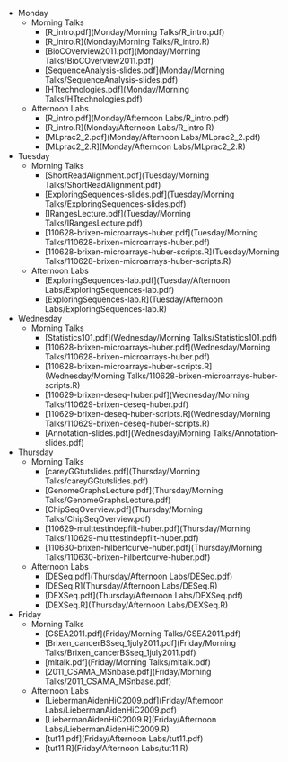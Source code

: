 * Monday
   * Morning Talks
        * [R_intro.pdf](Monday/Morning Talks/R_intro.pdf)
        * [R_intro.R](Monday/Morning Talks/R_intro.R)
        * [BioCOverview2011.pdf](Monday/Morning Talks/BioCOverview2011.pdf)
        * [SequenceAnalysis-slides.pdf](Monday/Morning Talks/SequenceAnalysis-slides.pdf)
        * [HTtechnologies.pdf](Monday/Morning Talks/HTtechnologies.pdf)
   * Afternoon Labs
        * [R_intro.pdf](Monday/Afternoon Labs/R_intro.pdf)
        * [R_intro.R](Monday/Afternoon Labs/R_intro.R)
        * [MLprac2_2.pdf](Monday/Afternoon Labs/MLprac2_2.pdf)
        * [MLprac2_2.R](Monday/Afternoon Labs/MLprac2_2.R)
* Tuesday
    * Morning Talks
        * [ShortReadAlignment.pdf](Tuesday/Morning Talks/ShortReadAlignment.pdf)
        * [ExploringSequences-slides.pdf](Tuesday/Morning Talks/ExploringSequences-slides.pdf)
        * [IRangesLecture.pdf](Tuesday/Morning Talks/IRangesLecture.pdf)
        * [110628-brixen-microarrays-huber.pdf](Tuesday/Morning Talks/110628-brixen-microarrays-huber.pdf)
        * [110628-brixen-microarrays-huber-scripts.R](Tuesday/Morning Talks/110628-brixen-microarrays-huber-scripts.R)
    * Afternoon Labs
        * [ExploringSequences-lab.pdf](Tuesday/Afternoon Labs/ExploringSequences-lab.pdf)
        * [ExploringSequences-lab.R](Tuesday/Afternoon Labs/ExploringSequences-lab.R)
* Wednesday
    * Morning Talks
        * [Statistics101.pdf](Wednesday/Morning Talks/Statistics101.pdf)
        * [110628-brixen-microarrays-huber.pdf](Wednesday/Morning Talks/110628-brixen-microarrays-huber.pdf)
        * [110628-brixen-microarrays-huber-scripts.R](Wednesday/Morning Talks/110628-brixen-microarrays-huber-scripts.R)
        * [110629-brixen-deseq-huber.pdf](Wednesday/Morning Talks/110629-brixen-deseq-huber.pdf)
        * [110629-brixen-deseq-huber-scripts.R](Wednesday/Morning Talks/110629-brixen-deseq-huber-scripts.R)
        * [Annotation-slides.pdf](Wednesday/Morning Talks/Annotation-slides.pdf)
* Thursday
    * Morning Talks
        * [careyGGtutslides.pdf](Thursday/Morning Talks/careyGGtutslides.pdf)
        * [GenomeGraphsLecture.pdf](Thursday/Morning Talks/GenomeGraphsLecture.pdf)
        * [ChipSeqOverview.pdf](Thursday/Morning Talks/ChipSeqOverview.pdf)
        * [110629-multtestindepfilt-huber.pdf](Thursday/Morning Talks/110629-multtestindepfilt-huber.pdf)
        * [110630-brixen-hilbertcurve-huber.pdf](Thursday/Morning Talks/110630-brixen-hilbertcurve-huber.pdf)
    * Afternoon Labs
        * [DESeq.pdf](Thursday/Afternoon Labs/DESeq.pdf)
        * [DESeq.R](Thursday/Afternoon Labs/DESeq.R)
        * [DEXSeq.pdf](Thursday/Afternoon Labs/DEXSeq.pdf)
        * [DEXSeq.R](Thursday/Afternoon Labs/DEXSeq.R)
* Friday
   * Morning Talks
        * [GSEA2011.pdf](Friday/Morning Talks/GSEA2011.pdf)
        * [Brixen_cancerBSseq_1july2011.pdf](Friday/Morning Talks/Brixen_cancerBSseq_1july2011.pdf)
        * [mltalk.pdf](Friday/Morning Talks/mltalk.pdf)
        * [2011_CSAMA_MSnbase.pdf](Friday/Morning Talks/2011_CSAMA_MSnbase.pdf)
    * Afternoon Labs
        * [LiebermanAidenHiC2009.pdf](Friday/Afternoon Labs/LiebermanAidenHiC2009.pdf)
        * [LiebermanAidenHiC2009.R](Friday/Afternoon Labs/LiebermanAidenHiC2009.R)
        * [tut11.pdf](Friday/Afternoon Labs/tut11.pdf)
        * [tut11.R](Friday/Afternoon Labs/tut11.R)
